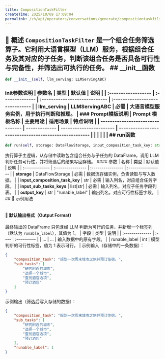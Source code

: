 ```yaml
---
title: CompositionTaskFilter
createTime: 2025/10/09 17:09:04
permalink: /zh/api/operators/conversations/generate/compositiontaskfilter/
---
```


## 📘 概述 `CompositionTaskFilter` 是一个组合任务筛选算子。它利用大语言模型（LLM）服务，根据组合任务及其对应的子任务，判断该组合任务是否具备可行性与完备性，并筛选出可执行的任务。 ## __init__函数
```python
def __init__(self, llm_serving: LLMServingABC)
```
### init参数说明 | 参数名 | 类型 | 默认值 | 说明 | | :------------------ | :-------------- | :---------------------------- | :------------------------------ | | **llm_serving** | LLMServingABC | 必需 | 大语言模型服务实例，用于执行判断和推理。 | ### Prompt模板说明 | Prompt 模板名称 | 主要用途 | 适用场景 | 特点说明 | | -------------------------------- | ------------- | ----------------------- | ----------------------------------------------------- | | | | | | ## run函数
```python
def run(self, storage: DataFlowStorage, input_composition_task_key: str, input_sub_tasks_keys: list[str], output_key: str = "runable_label")
```
执行算子主逻辑，从存储中读取包含组合任务与子任务的 DataFrame，调用 LLM 判断任务可行性，并将筛选后的结果写回存储。 #### 参数 | 名称 | 类型 | 默认值 | 说明 | | :------------- | :---------------- | :---------------- | :----------------- | | **storage** | DataFlowStorage | 必需 | 数据流存储实例，负责读取与写入数据。 | | **input_composition_task_key** | str | 必需 | 输入列名，对应组合任务字段。 | | **input_sub_tasks_keys** | list[str] | 必需 | 输入列名，对应子任务字段列表。 | | **output_key** | str | "runable_label" | 输出列名，对应可行性标签字段。 | ## 🧠 示例用法
```python

```
#### 🧾 默认输出格式（Output Format）
最终输出的 DataFrame 只包含经 LLM 判断为可行的任务，并新增一个标签列（默认为 `runable_label`），其值为 1。 | 字段 | 类型 | 说明 | | :-------------- | :---- | :---------- | | ... | ... | 输入数据中的原有字段。 | | runable_label | int | 模型判断的可行性标签，值为 1 表示可行。 | 示例输入（存储中的一条数据）：
```json
{
    "composition_task": "规划一次周末城市之旅并预订住宿。",
    "sub_tasks": [
        "研究附近的城市",
        "选择一个城市",
        "查找酒店选项",
        "预订酒店"
    ]
}
```
示例输出（筛选后写入存储的数据）：
```json
{
    "composition_task": "规划一次周末城市之旅并预订住宿。",
    "sub_tasks": [
        "研究附近的城市",
        "选择一个城市",
        "查找酒店选项",
        "预订酒店"
    ],
    "runable_label": 1
}
```
